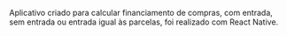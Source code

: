 Aplicativo criado para calcular financiamento de compras, com entrada, sem entrada ou entrada igual às parcelas, foi realizado com React Native.
